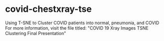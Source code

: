# covid-chestxray-tse
Using T-SNE to Cluster COVID patients into normal, pneumonia, and COVID
For more information, visit the file titled: "COVID 19 Xray Images TSNE Clustering Final Presentation"
